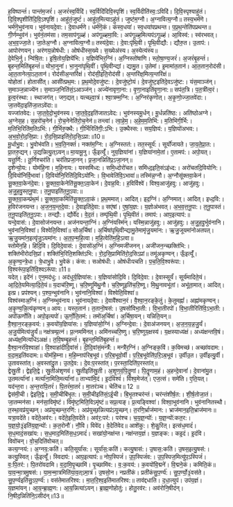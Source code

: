 

  
ह॒विष्पान्तं॑। पान्त॑म॒जरं॑। अ॒जरं॑स्व॒र्विदि॑। स्व॒र्विदि॑दिवि॒स्पृशि॑। स्व॒र्विदीति॑स्व॒:ऽविदि॑। दि॒वि॒स्पृश्याहु॑तं। दि॒वि॒श्पृशीति॑दि॒वि॒ऽश्पृशि॑। आहु॑तं॒जुष्टं॑। आहु॑त॒मित्याऽहु॑तं। जुष्ट॑म॒ग्नौ। अ॒ग्नावित्य॒ग्नौ॥ तस्य॒भर्म॑णे। भर्म॑णॆ॒भुव॑नाय। भुव॑नायदे॒वा:। दे॒वाधर्म॑णे। धर्म॑णॆ॒कं। कंस्व॒धया॑। स्व॒धया॑पप्रथन्त। प॒प्र॒थ॒न्तेति॑पप्रथन्त॥  
गी॒र्णम्भुव॑नं। भुव॑नं॒तम॑सा। तम॒साप॑गूळ्हं। अप॑गूळ्हमा॒वि:। अप॑गूळ्ह॒मित्यप॑ऽगूळ्हं। आ॒विस्व॑:। स्व॑रभवत्। अ॒भ॒व॒ज्जा॒ते। जा॒तेअ॒ग्नौ। अ॒ग्नावित्य॒ग्नौ॥ तस्य॑दे॒वा:। दे॒वा:पृ॑थि॒वी। पृ॒थि॒वीद्यौ:। द्यौरु॒त। उ॒ताप॑:। आपोर॑णयन्। अर॑णय॒न्नोष॑धी:। ओष॑धीस्स॒ख्ये। स॒ख्येअ॑स्य। अ॒स्येत्य॑स्य॥  
दे॒वेभि॒र्नु। न्वि॑षि॒त:। इ॒षि॒तोय॒ज्ञिये॑भि:। य॒ज्ञिये॑भिर॒ग्निं। अ॒ग्निस्तो॑षाणि। स्तो॒षा॒ण्य॒जरं॑। अ॒जरं॑बृ॒हन्तं॑। बृ॒हन्त॒मिति॑बृ॒हन्तं॑॥ योभा॒नुना॑। भा॒नुना॑पृथि॒वीं। पृ॒थि॒वीन्द्यां। द्यामु॒त। उ॒तेमां। इ॒मामा॑त॒तान॑। आ॒त॒तान॒रोद॑सी। आ॒त॒तानेत्या॒ऽत॒तान॑। रोद॑सीअ॒न्तरि॑क्षं। रोद॑सी॒इति॒रोद॑सी। अ॒न्तरि॑क्ष॒मित्य॒न्तरि॑क्षं॥  
योहोता॑। होतासी॑त्। आसी॑त्प्रथ॒म:। प्र॒थ॒मोदे॒वजु॑ष्ट:। दे॒वजु॑ष्टो॒यं। दे॒वजु॑ष्ट॒इति॑दे॒वऽजु॑ष्ट:। यंस॒माञ्ज॑न्। स॒माञ्ज॒न्नाज्ये॑न। स॒माञ्ज॒निति॑सं॒ऽआञ्ज॑न्। अज्ये॑नावृणा॒ना:। वृ॒णा॒नाइति॑वृ॒णा॒ना:॥ सप॑त॒त्रि। प॒त॒त्री॑त्व॒रं। इ॒त्व॒रंस्था:। स्थाजग॑त्। जग॒द्यत्। यत्च्छ्वा॒त्रं। श्वा॒त्रम्म॒ग्नि:। अ॒ग्निर॑कृणोत्। अ॒कृ॒णो॒ज्जा॒तवे॑दा:। जा॒तवे॑दा॒इति॑जा॒तऽवे॑दा:॥  
यज्जा॑तवेद:। जा॒त॒वे॒दो॒भुव॑नस्य। जा॒त॒वे॒द॒इति॑जातऽवेद:। भुव॑नस्यमू॒र्धन्। मू॒र्धन्नति॑ष्ठ:। अति॑ष्ठोअग्ने। अ॒ग्नेस॒ह। स॒हरो॑च॒नेन॑। रो॒च॒नेनेति॑रो॒च॒नेन॑॥ तन्त्वा॑। त्वा॒हे॒म॒। अ॒हे॒म॒म॒तिभि॑:। म॒तिभि॑गी॒र्भि:। म॒तिभि॒रिति॑म॒तिऽभि॑:। गी॒र्भिरु॒क्थै:। गी॒र्भिरिति॑गी॒:ऽभि:। उ॒क्थैस्स:। सय॒ज्ञिय॑:। य॒ज्ञियो॑अभव:। अ॒भ॒वो॒रो॒द॒सि॒प्रा:। रो॒द॒सि॒प्राइति॑रो॒द॒सि॒ऽप्रा:॥10॥  
मू॒र्धाभु॒व:। भु॒वोभ॑वति। भ॒व॒ति॒नक्तं॑। नक्त॑म॒ग्नि:। अ॒ग्निस्तत॑:। तत॒स्सूर्य॑:। सूर्यो॑जायते। जा॒य॒ते॒प्रा॒त:। प्रा॒तरु॒द्यन्। उ॒द्यन्नित्यु॒त्ऽयन्॥ मा॒यामू॒नु। ऊँ॒इत्यूँ॑। नुय॒ज्ञिया॑नां। य॒ज्ञिया॑नामे॒तां। ए॒तामप॑:। अपो॒यत्। यत्तू॒र्णि:। तू॒र्णिश्चर॑ति। चर॑तिप्रजा॒नन्। प्र॒जा॒नन्निति॑प्र॒ऽजा॒नन्॥  
दृ॒शेन्यो॒य:। योम॑हि॒ना। म॒हि॒नाय:। यस्समि॑ध्द:। समि॒ध्दोरो॑चत। समि॑ध्द॒इति॒संऽइ॑ध्द:। अरो॑चतदि॒वियोनि:। दि॒वियो॑निर्वि॒भावा॑। दि॒वियो॑नि॒रिति॑दि॒विऽयो॑नि:। वि॒भावेति॑वि॒ऽभावा॑॥ तस्मि॑न्न॒ग्नौ। अ॒ग्नौसू॑क्तवा॒केन॑। सू॒क्त॒वा॒केन॑दे॒वा:। सू॒क्त॒वा॒केनेति॑सू॒क्त॒ऽवा॒केन॑। दे॒वाह॒वि:। ह॒विर्विश्वे॑। विश्व॒आजु॑हवु:। आजु॑हवु:। अ॒जु॒ह॒वु॒स्त॒नू॒पा:। त॒नू॒पाइति॑त॒नू॒ऽपा:॥  
सू॒क्त॒वा॒कम्प्र॑थ॒मं। सू॒क्त॒वा॒कमिति॑सू॒क्त॒ऽवा॒कं। प्र॒थ॒ममात्। आदित्। इद॒ग्निं। अ॒ग्निमात्। आदित्। इध्द॒वि:। ह॒विर॑जनयन्त। अ॒ज॒न॒य॒न्त॒दे॒वा:। दे॒वाइति॑दे॒वा:॥ सए॑षां। ए॒षां॒य॒ज्ञ:। य॒ज्ञोअ॑भवत्। अ॒भ॒व॒त्त॒नू॒पा:। त॒नू॒पास्तं। त॒नू॒पाइति॑त॒नू॒ऽपा:। तन्द्यौ:। द्यौर्वे॑द। वे॒द॒तं। तम्पृ॑थि॒वी। पृ॒थि॒वीतं। तमाप॑:। आप॒इत्याप॑:॥  
यन्दे॒वास॑:। दे॒वासोज॑नयन्त। अज॑नयन्ता॒ग्निं। अ॒ग्निंयस्मि॑न्। यस्मि॒न्नाजु॑हवु:। आजु॑हवु:। अ॒जु॒ह॒वु॒र्भुव॑नानि। भुव॑नानि॒विश्वा॑। विश्वेति॒विश्वा॑॥ सोअ॒र्चिषा॑। अ॒र्चिषा॑पृथि॒वीन्द्यामु॒तेमामृ॑जु॒यमा॑न:। ऋ॒जु॒जूयमा॑नोअतपत्। ऋ॒जु॒यमा॑न॒इत्यृ॑जु॒ऽयमा॑न:। अ॒त॒प॒न्म॒हि॒त्वा। म॒हि॒त्वेति॑म॒हि॒ऽत्वा॥  
स्तोमे॑न॒हि। हिदि॒वि। दि॒विदे॒वास॑:। दे॒वासो॑अ॒ग्निं। अ॒ग्निमजी॑जनन्। अजी॑जन॒न्च्छक्ति॑भि:। शक्ति॑भीरोदसि॒प्रां। शक्ति॑भि॒रिति॒शक्ति॑ऽभि:। रो॒द॒सि॒प्रामिति॑रो॒द॒सिऽप्रां॥ तमू॑अकृण्वन्। ऊँ॒इत्यूँ॑। अ॒कृ॒ण्व॒न्त्रे॒धा। त्रे॒धाभु॒वे। भु॒वेकं। कंस:। सओष॑धी:। ओष॑धीःपचति। प॒च॒ति॒वि॒श्वरू॑पा:। वि॒श्वरू॑पा॒इति॑वि॒श्वऽरू॑पा:॥11॥  
यदेत्। इदे॑नं। ए॒न॒मद॑धु:। अद॑धुर्य॒ज्ञिया॑स:। य॒ज्ञिया॑सोदि॒वि। दि॒विदे॒वा:। दे॒वास्सूर्यं॑। सूर्य॑मादिते॒यं। आ॒दि॒ते॒यमित्या॒दि॒ते॒यं॥ य॒दाच॑रि॒ष्णू। च॒रि॒ष्णूमि॑थु॒नौ। च॒रि॒ष्णूइति॑च॒रि॒ष्णू। मि॒थु॒नावभू॑तां। अभू॑ता॒मात्। आदित्। इत्प्र। प्रप॑श्यन्। प॒श्य॒न्भुव॑नानि। भुव॑नानि॒विश्वा॑। विश्वेति॒विश्वा॑॥  
विश्व॑स्माअ॒ग्निं। अ॒ग्निम्भुव॑नाय। भुव॑नायदे॒वा:। दे॒वावै॑श्वान॒रं। वै॒श्वा॒न॒रङ्के॒तुं। के॒तुमह्नां॑। अह्ना॑मकृण्वन्। अ॒कृ॒ण्व॒न्नि॒त्य॑कृण्वन्॥ आय:। यस्त॒तान॑। त॒तानॊ॒षस॑:। उ॒षसो॑विभा॒ती:। वि॒भा॒तीरपो॑। वि॒भा॒तीरिति॑वि॒ऽभा॒ती:। अपो॑ऊर्णोति। अपो॒इत्यपो॑। ऊ॒र्णो॒ति॒तम॑:। तमो॑अ॒र्चिषा॑। अ॒र्चिषा॒यन्। यन्निति॒यन्॥  
वै॒श्वा॒न॒रङ्क॒वय॑:। क॒वयो॑य॒ज्ञिया॑स:। य॒ज्ञिया॑सो॒ग्निं। अ॒ग्निन्दे॒वा:। दे॒वाअ॑जनयन्। अ॒ज॒न॒य॒न्न॒जु॒र्यं। अ॒जु॒र्यमित्य॑जु॒र्यं॥ नक्ष॑त्रम्प्र॒त्नं। प्र॒त्नममि॑नत्। अमि॑नच्चरि॒ष्णु। च॒रि॒ष्णुय॒क्षस्य॑। य॒क्षस्याध्य॑क्षं। अध्य॑क्षन्तवि॒षं। अध्य॑क्ष॒मित्यधि॑ऽअक्षं। त॒वि॒षम्बृ॒हन्तं॑। बृ॒हन्त॒मिति॑बृ॒हन्तं॑॥  
वै॒श्वा॒नरंवि॒श्वाहा॑। वि॒श्वाहा॑दीदि॒वांसं॑। दी॒दि॒वांसं॒मन्त्रै॑:। मन्त्रै॑र॒ग्निं। अ॒ग्निङ्क॒विं। क॒विमच्छ॑। अच्छा॑वदाम:। व॒दा॒म॒इति॑वदाम:॥ योम॑हि॒म्ना। म॒हि॒म्नाप॑रिब॒भूव॑। प॒रि॒ब॒भूवो॒र्वी। प॒रि॒ब॒भूवेति॑प॒रि॒ऽब॒भूव॑। उ॒र्वीउ॒त। उ॒र्वीइत्यु॒र्वी। उ॒तावस्ता॑त्। अ॒वस्ता॑दु॒त। उ॒तदे॒व:। दे॒व:प॒रस्ता॑त्। प॒रस्ता॒दिति॑प॒रस्ता॑त्॥  
द्वेस्रु॒ती। द्वेइति॒द्वे। स्रु॒तीअ॑शृणवं। स्रु॒तीइति॑स्रु॒ती। अ॒शृ॒ण॒वं॒पि॒तॄ॒॒णां। पि॒तॄ॒॒णाम॒हं। अ॒हन्दे॒वानां॑। दे॒वाना॑मु॒त। उ॒तमर्त्या॑नां। मर्त्या॑ना॒मिति॒मर्त्या॑नां॥ ताभ्या॑मि॒दं। इ॒दंविश्वं॑। विश्व॒मेज॑त्। एज॒त्सं। समे॑ति। ए॒ति॒यत्। यद॑न्त॒रा। अ॒न्त॒रापि॒तरं॑। पि॒तरं॑मा॒तरं॑। मा॒तर॑ञ्च। चेति॑च॥ 12 ॥  
द्वेस॑मी॒ची। द्वेइति॒द्वे। स॒मी॒चीबि॑भृ॒त:। स॒मी॒चीइति॑सं॒ऽई॒ची। बि॒भृ॒तश्चर॑न्तं। चर॑न्तंशीर्ष॒त:। शी॒र्ष॒तोजा॒तं। जा॒तम्मन॑सा। मन॑सा॒विमृ॑ष्टं। विमृ॑ष्ट॒मिति॒विऽमृ॑ष्टं॥ सप्र॒त्यङ्। प्र॒त्यङ्विश्वा॑। विश्वा॒भुव॑नानि। भुव॑नानितस्थौ। त॒स्था॒वप्र॑युच्छन्। अप्र॑युच्छन्त॒रणि॑:। अप्र॑युच्छ॒न्नित्यप्र॑ऽयुच्छन्। त॒रणि॒र्भ्राज॑मान:। भ्राज॑मान॒इति॒भ्राज॑मानः॥  
यत्रा॒वदे॑ते। वदे॑ते॒अव॑र:। वदे॑ते॒इति॒वदे॑ते। अव॑र॒:पर॑:। पर॑श्च। च॒य॒ज्ञ॒न्यो॑:। य॒ज्ञ॒न्यो॑:कत॒र:। य॒ज्ञ॒यो॒३॒॑इति॑य॒ज्ञ॒न्यो॑:। क॒त॒रोनौ॑। नौ॒वि। विवे॑द। वे॒देति॑वेद॥ आशे॑कु:। शे॒कु॒रित्। इत्स॑ध॒मादं॑। स॒ध॒मादं॒सखा॑य:। स॒ध॒माद॒मिति॑स॒ध॒ऽमादं॑। सखा॑यो॒नक्ष॑न्त। नक्ष॑न्तय॒ज्ञं। य॒ज्ञङ्क:। कइ॒दं। इ॒दंवि। विवो॑चन्। वो॒च॒दिति॑वोचत्॥  
कत्य॒ग्नय॑:। अ॒ग्नय॒:कति॑। कति॒सूर्या॑स:। सूर्या॑स॒:कति॑। कत्यु॒षास॑:। उ॒षास॒:कति॑। उ॒षस॒इत्यु॒षस॑:। कत्यु॒स्वित्। ऊँ॒इत्यूँ॑। स्विदाप॑:। आप॒इत्याप॑:॥ नोप॒स्पिजं॑। उ॒प॒स्पिजं॑व:। उ॒प॒स्पिज॒मित्यु॑प॒ऽस्पिजं॑। व॒:पि॒तर॑:। पि॒तरो॑वदामि। व॒दा॒मि॒पृ॒च्छामि॑। पृ॒च्छामि॑व:। व॒:क॒वय॑:। क॒वयो॑वि॒द्मने॑। वि॒द्मने॒कं। कमिति॒कं॥  
या॒व॒न्मा॒त्रमु॒षस॑:। या॒म॒न्मा॒त्रमिति॑या॒व॒त्ऽमा॒त्रं। उ॒षसो॒न। नप्रती॑कं। प्रती॑कंसु॒प॒र्ण्य॑:। सु॒प॒र्ण्यो॒३॒॑वस॑ते। सु॒प॒र्ण्यइति॑सु॒ऽप॒र्ण्य॑:। वस॑तेमातरिश्व:। मा॒त॒रि॒श्व॒इति॑मातरिश्व:॥ ताव॑द्दधाति। द॒धा॒त्युप॑। उप॑य॒ज्ञं। य॒ज्ञमा॑यन्। आ॒य॒न्ब्रा॒ह्म॒ण:। आ॒य॒न्नित्या॑ऽयन्। ब्रा॒ह्म॒णोहोतु॑:। होतु॒रव॑र:। अव॑रोनि॒षीद॑न्। नि॒षीद॒न्निति॑नि॒ऽसीद॑न्॥13॥  
